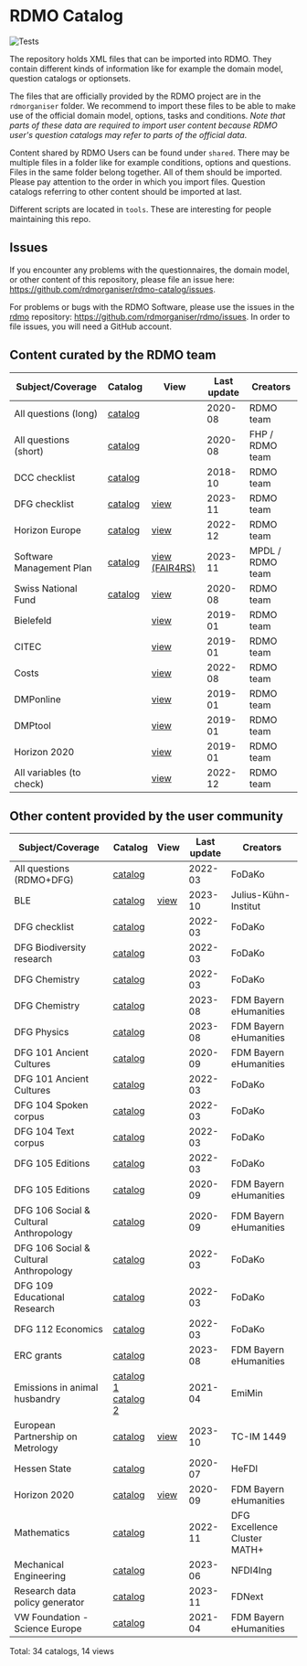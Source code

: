 # RDMO Catalog

![Tests](https://github.com/rdmorganiser/rdmo-catalog/actions/workflows/tests.yaml/badge.svg)

The repository holds XML files that can be imported into RDMO. They contain different kinds of information like for example the domain model, question catalogs or optionsets.

The files that are officially provided by the RDMO project are in the `rdmorganiser` folder. We recommend to import these files to be able to make use of the official domain model, options, tasks and conditions. *Note that parts of these data are required to import user content because RDMO user's question catalogs may refer to parts of the official data*.

Content shared by RDMO Users can be found under `shared`. There may be multiple files in a folder like for example conditions, options and questions. Files in the same folder belong together. All of them should be imported. Please pay attention to the order in which you import files. Question catalogs referring to other content should be imported at last.

Different scripts are located in `tools`. These are interesting for people maintaining this repo.

## Issues

If you encounter any problems with the questionnaires, the domain model, or other content of this repository, please file an issue here: https://github.com/rdmorganiser/rdmo-catalog/issues.

For problems or bugs with the RDMO Software, please use the issues in the [rdmo](https://github.com/rdmorganiser/rdmo) repository: https://github.com/rdmorganiser/rdmo/issues. In order to file issues, you will need a GitHub account.

## Content curated by the RDMO team

|Subject/Coverage        |Catalog                                             |View |Last update |Creators  |
|------------------------|----------------------------------------------------|-----|------------|----------|
|All questions (long)    |[catalog](rdmorganiser/questions/rdmo.xml)          |     |2020-08|RDMO team      |
|All questions (short)   |[catalog](rdmorganiser/questions/fhpshort.xml)      |     |2020-08|FHP / RDMO team|
|DCC checklist           |[catalog](rdmorganiser/questions/dcc.xml)           |     |2018-10|RDMO team      |
|DFG checklist           |[catalog](rdmorganiser/questions/DFG-Checkliste.xml)|[view](rdmorganiser/views/dfg-checkliste.xml)       |2023-11|RDMO team       |
|Horizon Europe          |[catalog](rdmorganiser/questions/horizon-europe.xml)|[view](rdmorganiser/views/horizon-europe.xml)       |2022-12|RDMO team       |
|Software Management Plan|[catalog](rdmorganiser/questions/SMP-Questions.xml) |[view (FAIR4RS)](rdmorganiser/views/FAIR4RSview.xml)|2023-11|MPDL / RDMO team|
|Swiss National Fund     |[catalog](rdmorganiser/questions/snf.xml)           |[view](rdmorganiser/views/snf.xml)                  |2020-08|RDMO team       |
|Bielefeld               |            |[view](rdmorganiser/views/bielefeld.xml)     |2019-01|RDMO team      |
|CITEC                   |            |[view](rdmorganiser/views/citec.xml)         |2019-01|RDMO team      |
|Costs                   |            |[view](rdmorganiser/views/costs.xml)         |2022-08|RDMO team      |
|DMPonline               |            |[view](rdmorganiser/views/dmponline.xml)     |2019-01|RDMO team      |
|DMPtool                 |            |[view](rdmorganiser/views/dmptool.xml)       |2019-01|RDMO team      |
|Horizon 2020            |            |[view](rdmorganiser/views/horizon2020.xml)   |2019-01|RDMO team      |
|All variables (to check)|            |[view](rdmorganiser/views/variable_check.xml)|2022-12|RDMO team      |

## Other content provided by the user community

|Subject/Coverage         |Catalog                                        |View|Last update |Creators  |
|-------------------------|-----------------------------------------------|----|------------|----------|
|All questions (RDMO+DFG) |[catalog](shared/fodako/all_5.xml)             |    |2022-03|FoDaKo         |
|BLE                      |[catalog](shared/BLE_JKI/)  |[view](shared/BLE_JKI/)|2023-10|Julius-Kühn-Institut|
|DFG checklist            |[catalog](shared/fodako/dfg_5.xml)             |    |2022-03|FoDaKo         |
|DFG Biodiversity research|[catalog](shared/fodako/biodiversity_dfg_5.xml)|    |2022-03|FoDaKo         |
|DFG Chemistry            |[catalog](shared/fodako/chem_dfg_5.xml)        |    |2022-03|FoDaKo         |
|DFG Chemistry            |[catalog](shared/ub_fau_erlangen_nuernberg/dfg-chemie/dfg_Chemie.xml)||2023-08|FDM Bayern eHumanities|
|DFG Physics              |[catalog](shared/ub_fau_erlangen_nuernberg/dfg-physik/dfg_Physik.xml)||2023-08|FDM Bayern eHumanities|
|DFG 101 Ancient Cultures |[catalog](shared/ub_fau_erlangen_nuernberg/dfg-alte-kulturen/dfg_alte_kulturen_fk101.xml)||2020-09|FDM Bayern eHumanities|
|DFG 101 Ancient Cultures |[catalog](shared/fodako/101_dfg_5.xml)         |    |2022-03|FoDaKo|
|DFG 104 Spoken corpus    |[catalog](shared/fodako/spokencorpus_dfg_5.xml)|    |2022-03|FoDaKo|
|DFG 104 Text corpus      |[catalog](shared/fodako/textcorpus_dfg_5.xml)  |    |2022-03|FoDaKo|
|DFG 105 Editions         |[catalog](shared/fodako/edition_dfg_5.xml)     |    |2022-03|FoDaKo|
|DFG 105 Editions         |[catalog](shared/ub_fau_erlangen_nuernberg/dfg-editionen/dfg_editions.xml)||2020-09|FDM Bayern eHumanities|
|DFG 106 Social & Cultural Anthropology|[catalog](shared/ub_fau_erlangen_nuernberg/dfg-sozkulttheo/dfg_sozkulttheo_fk106.xml)||2020-09|FDM Bayern eHumanities|
|DFG 106 Social & Cultural Anthropology|[catalog](shared/fodako/106_dfg_5.xml)||2022-03|FoDaKo|
|DFG 109 Educational Research          |[catalog](shared/fodako/109_dfg_5.xml)||2022-03|FoDaKo|
|DFG 112 Economics |[catalog](shared/fodako/112_dfg_5.xml)                    ||2022-03|FoDaKo|
|ERC grants        |[catalog](shared/ub_fau_erlangen_nuernberg/erc-grants/erc.xml)||2023-08|FDM Bayern eHumanities|
|Emissions in animal husbandry|[catalog 1](shared/EmiMin/publisso_terms4life_emiminV1_questions.xml)<br />[catalog 2](shared/EmiMin/publisso_terms4life_emimin_lead_V1_questions.xml)||2021-04|EmiMin|
|European Partnership on Metrology|[catalog](shared/metrology-rdm/epm-questions.xml)|[view](shared/metrology-rdm/epm-view-table.xml)|2023-10|TC-IM 1449|
|Hessen State      |[catalog](shared/HeFDI/4_hefdi_template_questions_1.4.xml)||2020-07|HeFDI|
|Horizon 2020      |[catalog](shared/ub_fau_erlangen_nuernberg/h2020-ehum/ehum_h2020_fragebogen.xml)|[view](shared/ub_fau_erlangen_nuernberg/h2020-ehum/views_h2020.xml)|2020-09|FDM Bayern eHumanities|
|Mathematics       |[catalog](shared/MATH+/mathplus_questions.xml)            ||2022-11|DFG Excellence Cluster MATH+|
|Mechanical Engineering        |[catalog](shared/nfdi4ing/rdmo_mechanical_engineering/catalog_mb_20190124.xml)||2023-06|NFDI4Ing|
|Research data policy generator|[catalog](shared/FDNext/)                     ||2023-11|FDNext|
|VW Foundation - Science Europe|[catalog](shared/ub_fau_erlangen_nuernberg/ScienceEurope_VW_Stiftung/catalog_VW_SE.xml)||2021-04|FDM Bayern eHumanities|

Total: 34 catalogs, 14 views
